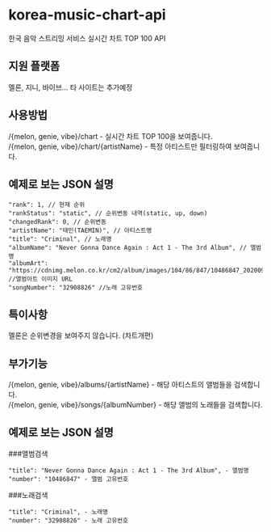 # korea-music-chart-api
한국 음악 스트리밍 서비스 실시간 차트 TOP 100 API 

## 지원 플랫폼 
멜론, 지니, 바이브...
타 사이트는 추가예정

## 사용방법
/{melon, genie, vibe}/chart - 실시간 차트 TOP 100을 보여줍니다.
<br/>
/{melon, genie, vibe}/chart/{artistName} - 특정 아티스트만 필터링하여 보여줍니다.

## 예제로 보는 JSON 설명
```
"rank": 1, // 현재 순위
"rankStatus": "static", // 순위변동 내역(static, up, down)
"changedRank": 0, // 순위변동 
"artistName": "태민(TAEMIN)", // 아티스트명 
"title": "Criminal", // 노래명
"albumName": "Never Gonna Dance Again : Act 1 - The 3rd Album", // 앨범명
"albumArt": "https://cdnimg.melon.co.kr/cm2/album/images/104/86/847/10486847_20200907155042_500.jpg", //앨범아트 이미지 URL
"songNumber": "32908826" //노래 고유번호
```


## 특이사항
멜론은 순위변경을 보여주지 않습니다. (차트개편)

## 부가기능 
/{melon, genie, vibe}/albums/{artistName} - 해당 아티스트의 앨범들을 검색합니다.
<br/>
/{melon, genie, vibe}/songs/{albumNumber} - 해당 앨범의 노래들을 검색합니다.

## 예제로 보는 JSON 설명

###앨범검색
```
"title": "Never Gonna Dance Again : Act 1 - The 3rd Album", - 앨범명
"number": "10486847" - 앨범 고유번호
```


###노래검색
```
"title": "Criminal", - 노래명
"number": "32908826" - 노래 고유번호
```
